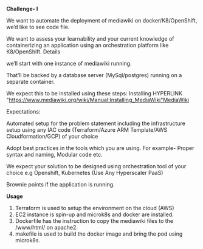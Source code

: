 **Challenge- I**

We want to automate the deployment of mediawiki on docker/K8/OpenShift, we’d like to see code file.
  
We want to assess your learnability and your current knowledge of containerizing an application using an orchestration platform like K8/OpenShift.
Details

we’ll start with one instance of mediawiki running.
  
That’ll be backed by a database server (MySql/postgres) running on a separate container.
  
We expect this to be installed using these steps: Installing  HYPERLINK "https://www.mediawiki.org/wiki/Manual:Installing_MediaWiki"MediaWiki

Expectations:

Automated setup for the problem statement including the infrastructure setup using any IAC code (Terraform/Azure ARM Template/AWS Cloudformation/GCP) of your choice

Adopt best practices in the tools which you are using. For example- Proper syntax and naming, Modular code etc.
  
We expect your solution to be designed using orchestration tool of your choice e.g Openshift, Kubernetes (Use Any Hyperscaler PaaS) 
  
Brownie points if the application is running.

  **Usage**
  
  1. Terraform is used to setup the environment on the cloud (AWS)
  2. EC2 instance is spin-up and microk8s and docker are installed.
  3. Dockerfile has the instruction to copy the mediawiki files to the /www/html/ on apache2.
  4. makefile is used to build the docker image and bring the pod using microk8s.
  
 
